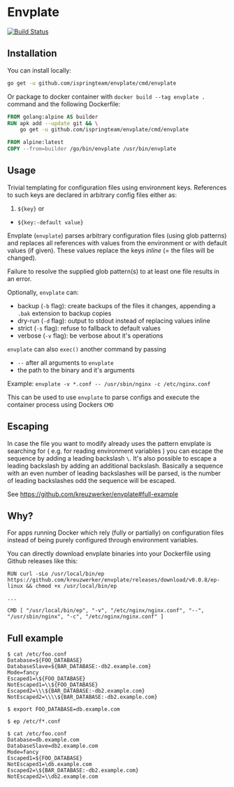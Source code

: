# Envplate

[![Build Status](https://travis-ci.org/kreuzwerker/envplate.svg)](https://travis-ci.org/kreuzwerker/envplate)

## Installation

You can install locally:

```bash
go get -u github.com/ispringteam/envplate/cmd/envplate
```

Or package to docker container with `docker build --tag envplate .` command and the following Dockerfile:

```Dockerfile
FROM golang:alpine AS builder
RUN apk add --update git && \
    go get -u github.com/ispringteam/envplate/cmd/envplate

FROM alpine:latest
COPY --from=builder /go/bin/envplate /usr/bin/envplate
```

## Usage

Trivial templating for configuration files using environment keys. References to such keys are declared in arbitrary config files either as:

1. `${key}` or
* `${key:-default value}`

Envplate (`envplate`) parses arbitrary configuration files (using glob patterns) and replaces all references with values from the environment or with default values (if given). These values replace the keys *inline* (= the files will be changed).

Failure to resolve the supplied glob pattern(s) to at least one file results in an error.

Optionally, `envplate` can:

* backup (`-b` flag): create backups of the files it changes, appending a `.bak` extension to backup copies
* dry-run (`-d` flag): output to stdout instead of replacing values inline
* strict (`-s` flag): refuse to fallback to default values
* verbose (`-v` flag): be verbose about it's operations

`envplate` can also `exec()` another command by passing

* `--` after all arguments to `envplate`
* the path to the binary and it's arguments

Example: `envplate -v *.conf -- /usr/sbin/nginx -c /etc/nginx.conf`

This can be used to use `envplate` to parse configs and execute the container process using Dockers `CMD`

## Escaping

In case the file you want to modify already uses the pattern envplate is searching for ( e.g. for reading environment variables ) you can escape the sequence by adding a leading backslash `\`. It's also possible to escape a leading backslash by adding an additional backslash. Basically a sequence with an even number of leading backslashes will be parsed, is the number of leading backslashes odd the sequence will be escaped.

See https://github.com/kreuzwerker/envplate#full-example

## Why?

For apps running Docker which rely (fully or partially) on configuration files instead of being purely configured through environment variables.

You can directly download envplate binaries into your Dockerfile using Github releases like this:

```
RUN curl -sLo /usr/local/bin/ep https://github.com/kreuzwerker/envplate/releases/download/v0.0.8/ep-linux && chmod +x /usr/local/bin/ep

...

CMD [ "/usr/local/bin/ep", "-v", "/etc/nginx/nginx.conf", "--", "/usr/sbin/nginx", "-c", "/etc/nginx/nginx.conf" ]
```

## Full example

```
$ cat /etc/foo.conf
Database=${FOO_DATABASE}
DatabaseSlave=${BAR_DATABASE:-db2.example.com}
Mode=fancy
Escaped1=\${FOO_DATABASE}
NotEscaped1=\\${FOO_DATABASE}
Escaped2=\\\${BAR_DATABASE:-db2.example.com}
NotEscaped2=\\\\${BAR_DATABASE:-db2.example.com}

$ export FOO_DATABASE=db.example.com

$ ep /etc/f*.conf

$ cat /etc/foo.conf
Database=db.example.com
DatabaseSlave=db2.example.com
Mode=fancy
Escaped1=${FOO_DATABASE}
NotEscaped1=\db.example.com
Escaped2=\${BAR_DATABASE:-db2.example.com}
NotEscaped2=\\db2.example.com
```
